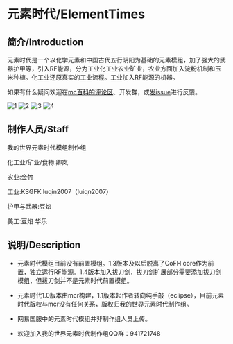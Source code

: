 # 元素时代/ElementTimes

## 简介/Introduction
元素时代是一个以化学元素和中国古代五行阴阳为基础的元素模组，加了强大的武器护甲等，引入RF能源，分为工业化工业农业矿业，农业方面加入淀粉机制和玉米种植。化工业还原真实的工业流程。工业加入RF能源的机器。

如果有什么疑问欢迎在[mc百科的评论区][1]、开发群，或[发issue][2]进行反馈。

![1][5]
![2][6]
![3][7]
![4][8]

## 制作人员/Staff
我的世界元素时代模组制作组

化工业/矿业/食物:卿岚

农业:金竹

工业:KSGFK luqin2007（luiqn2007）

护甲与武器:豆焰

美工:豆焰 华乐


## 说明/Description
* 元素时代模组目前没有前置模组。1.3版本及以后脱离了CoFH core作为前置，独立运行RF能源。1.4版本加入拔刀剑，拔刀剑扩展部分需要添加拔刀剑模组，但拔刀剑并不是元素时代前置模组。
* 元素时代1.0版本由mcr构建，1.1版本起作者转向纯手敲（eclipse），目前元素时代版权与mcr没有任何关系，版权归我的世界元素时代制作组。
* 网易国服中的元素时代模组并非制作组人员上传。
* 欢迎加入我的世界元素时代制作组QQ群：941721748

  [1]: https://www.mcmod.cn/class/1398.html
  [2]: https://github.com/qinglangg/ElementTimes/issues
  [5]: https://i.loli.net/2019/05/26/5cea1eee89eb658007.png
  [6]: https://i.loli.net/2019/05/26/5cea1eee89ac238638.png
  [7]: https://i.loli.net/2019/05/26/5cea1eeeac0d615700.png
  [8]: https://i.loli.net/2019/05/26/5cea1eeebdc2514135.png
